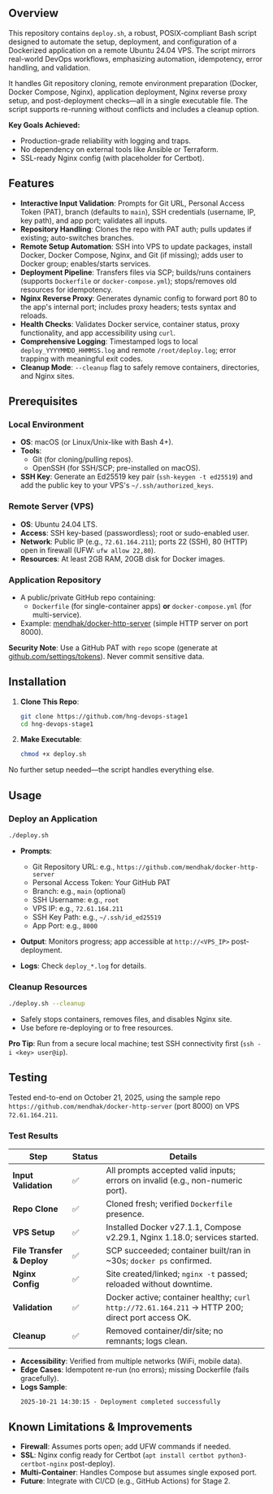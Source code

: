 ## Overview

This repository contains `deploy.sh`, a robust, POSIX-compliant Bash script designed to automate the setup, deployment, and configuration of a Dockerized application on a remote Ubuntu 24.04 VPS. The script mirrors real-world DevOps workflows, emphasizing automation, idempotency, error handling, and validation.

It handles Git repository cloning, remote environment preparation (Docker, Docker Compose, Nginx), application deployment, Nginx reverse proxy setup, and post-deployment checks—all in a single executable file. The script supports re-running without conflicts and includes a cleanup option.

**Key Goals Achieved:**

- Production-grade reliability with logging and traps.
- No dependency on external tools like Ansible or Terraform.
- SSL-ready Nginx config (with placeholder for Certbot).

## Features

- **Interactive Input Validation**: Prompts for Git URL, Personal Access Token (PAT), branch (defaults to `main`), SSH credentials (username, IP, key path), and app port; validates all inputs.
- **Repository Handling**: Clones the repo with PAT auth; pulls updates if existing; auto-switches branches.
- **Remote Setup Automation**: SSH into VPS to update packages, install Docker, Docker Compose, Nginx, and Git (if missing); adds user to Docker group; enables/starts services.
- **Deployment Pipeline**: Transfers files via SCP; builds/runs containers (supports `Dockerfile` or `docker-compose.yml`); stops/removes old resources for idempotency.
- **Nginx Reverse Proxy**: Generates dynamic config to forward port 80 to the app's internal port; includes proxy headers; tests syntax and reloads.
- **Health Checks**: Validates Docker service, container status, proxy functionality, and app accessibility using `curl`.
- **Comprehensive Logging**: Timestamped logs to local `deploy_YYYYMMDD_HHMMSS.log` and remote `/root/deploy.log`; error trapping with meaningful exit codes.
- **Cleanup Mode**: `--cleanup` flag to safely remove containers, directories, and Nginx sites.

## Prerequisites

### Local Environment

- **OS**: macOS (or Linux/Unix-like with Bash 4+).
- **Tools**:
  - Git (for cloning/pulling repos).
  - OpenSSH (for SSH/SCP; pre-installed on macOS).
- **SSH Key**: Generate an Ed25519 key pair (`ssh-keygen -t ed25519`) and add the public key to your VPS's `~/.ssh/authorized_keys`.

### Remote Server (VPS)

- **OS**: Ubuntu 24.04 LTS.
- **Access**: SSH key-based (passwordless); root or sudo-enabled user.
- **Network**: Public IP (e.g., `72.61.164.211`); ports 22 (SSH), 80 (HTTP) open in firewall (UFW: `ufw allow 22,80`).
- **Resources**: At least 2GB RAM, 20GB disk for Docker images.

### Application Repository

- A public/private GitHub repo containing:
  - `Dockerfile` (for single-container apps) **or** `docker-compose.yml` (for multi-service).
- Example: [mendhak/docker-http-server](https://github.com/mendhak/docker-http-server) (simple HTTP server on port 8000).

**Security Note**: Use a GitHub PAT with `repo` scope (generate at [github.com/settings/tokens](https://github.com/settings/tokens)). Never commit sensitive data.

## Installation

1. **Clone This Repo**:

   ```bash
   git clone https://github.com/hng-devops-stage1
   cd hng-devops-stage1
   ```

2. **Make Executable**:
   ```bash
   chmod +x deploy.sh
   ```

No further setup needed—the script handles everything else.

## Usage

### Deploy an Application

```bash
./deploy.sh
```

- **Prompts**:

  - Git Repository URL: e.g., `https://github.com/mendhak/docker-http-server`
  - Personal Access Token: Your GitHub PAT
  - Branch: e.g., `main` (optional)
  - SSH Username: e.g., `root`
  - VPS IP: e.g., `72.61.164.211`
  - SSH Key Path: e.g., `~/.ssh/id_ed25519`
  - App Port: e.g., `8000`

- **Output**: Monitors progress; app accessible at `http://<VPS_IP>` post-deployment.
- **Logs**: Check `deploy_*.log` for details.

### Cleanup Resources

```bash
./deploy.sh --cleanup
```

- Safely stops containers, removes files, and disables Nginx site.
- Use before re-deploying or to free resources.

**Pro Tip**: Run from a secure local machine; test SSH connectivity first (`ssh -i <key> user@ip`).

## Testing

Tested end-to-end on October 21, 2025, using the sample repo `https://github.com/mendhak/docker-http-server` (port 8000) on VPS `72.61.164.211`.

### Test Results

| Step                       | Status | Details                                                                                          |
| -------------------------- | ------ | ------------------------------------------------------------------------------------------------ |
| **Input Validation**       | ✅     | All prompts accepted valid inputs; errors on invalid (e.g., non-numeric port).                   |
| **Repo Clone**             | ✅     | Cloned fresh; verified `Dockerfile` presence.                                                    |
| **VPS Setup**              | ✅     | Installed Docker v27.1.1, Compose v2.29.1, Nginx 1.18.0; services started.                       |
| **File Transfer & Deploy** | ✅     | SCP succeeded; container built/ran in ~30s; `docker ps` confirmed.                               |
| **Nginx Config**           | ✅     | Site created/linked; `nginx -t` passed; reloaded without downtime.                               |
| **Validation**             | ✅     | Docker active; container healthy; `curl http://72.61.164.211` → HTTP 200; direct port access OK. |
| **Cleanup**                | ✅     | Removed container/dir/site; no remnants; logs clean.                                             |

- **Accessibility**: Verified from multiple networks (WiFi, mobile data).
- **Edge Cases**: Idempotent re-run (no errors); missing Dockerfile (fails gracefully).
- **Logs Sample**:
  ```
  2025-10-21 14:30:15 - Deployment completed successfully
  ```

## Known Limitations & Improvements

- **Firewall**: Assumes ports open; add UFW commands if needed.
- **SSL**: Nginx config ready for Certbot (`apt install certbot python3-certbot-nginx` post-deploy).
- **Multi-Container**: Handles Compose but assumes single exposed port.
- **Future**: Integrate with CI/CD (e.g., GitHub Actions) for Stage 2.
